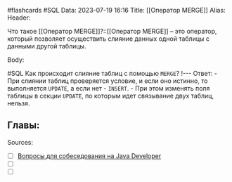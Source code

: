 #flashcards #SQL 
Data: 2023-07-19 16:16
Title: [[Оператор MERGE]]
Alias:
Header:

Что такое [[Оператор MERGE]]?::[[Оператор MERGE]] – это оператор, который позволяет осуществить слияние данных одной таблицы с данными другой таблицы.
<!--SR:!2023-11-03,10,450-->



Body:



#SQL 
Как происходит слияние таблиц с помощью `MERGE`?
!---
Ответ:
	- При слиянии таблиц проверяется условие, и если оно истинно, то выполняется `UPDATE`, а если нет - `INSERT`. 
	- При этом изменять поля таблицы в секции `UPDATE`, по которым идет связывание двух таблиц, нельзя.
<!--SR:!2023-10-31,5,270-->




Главы:
-


Sources:
- [ ] [Вопросы для собеседования на Java Developer](https://github.com/enhorse/java-interview/blob/master/README.md#%D0%9E%D0%9E%D0%9F)
- [ ] []()
- [ ] []()
